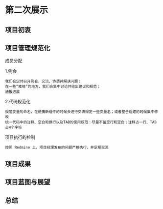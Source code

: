 # 第二次展示

## 项目初衷



## 项目管理规范化

成员分配


1.例会
```
我们会定时召开例会，交流、协调并解决问题；
在一些“难啃”的地方，我们会集中讨论并给出建议和规范；
通报进展
```

2.代码规范化
```
规范变量的命名，在便携新组件的时候会进行交流规定一些变量名；或者整合组建的时候集中修改
统一代码中的注释、空白和换行以及TAB的使用规范：尽量不留空行和空白；注释占一行、TAB占4个字符
```

项目执行的控制
```
按照 Redmine 上，项目经理发布的问题严格执行，并定期交流
```

## 项目成果

## 项目蓝图与展望

## 总结
